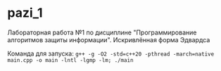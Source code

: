 # pazi_1
Лабораторная работа №1 по дисциплине "Программирование алгоритмов защиты информации". Искривлённая форма Эдвардса

Команда для запуска:
`g++ -g -O2 -std=c++20 -pthread -march=native main.cpp -o main -lntl -lgmp -lm; ./main`

